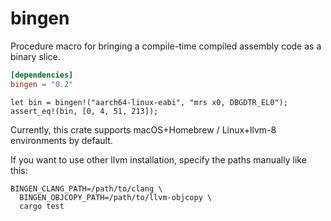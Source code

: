 # bingen

Procedure macro for bringing a compile-time compiled assembly code as a binary slice.

```toml
[dependencies]
bingen = "0.2"
```

```
let bin = bingen!("aarch64-linux-eabi", "mrs x0, DBGDTR_EL0");
assert_eq!(bin, [0, 4, 51, 213]);
```

Currently, this crate supports macOS+Homebrew / Linux+llvm-8 environments by default.

If you want to use other llvm installation, specify the paths manually like this:
```
BINGEN_CLANG_PATH=/path/to/clang \
  BINGEN_OBJCOPY_PATH=/path/to/llvm-objcopy \
  cargo test
```
